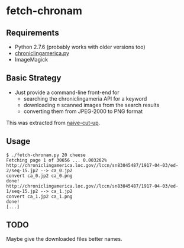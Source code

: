fetch-chronam
=============

Requirements
------------

*   Python 2.7.6 (probably works with older versions too)
*   [chroniclingamerica.py](https://github.com/hugovk/chroniclingamerica.py)
*   ImageMagick

Basic Strategy
--------------

*   Just provide a command-line front-end for
    *   searching the chroniclingameria API for a keyword
    *   downloading _n_ scanned images from the search results
    *   converting them from JPEG-2000 to PNG format

This was extracted from [naive-cut-up](../naive-cut-up/).

Usage
-----

    $ ./fetch-chronam.py 20 cheese
    Fetching page 1 of 30656 ... 0.003262%
    http://chroniclingamerica.loc.gov//lccn/sn83045487/1917-04-03/ed-2/seq-15.jp2 --> ca_0.jp2
    convert ca_0.jp2 ca_0.png
    done!
    http://chroniclingamerica.loc.gov//lccn/sn83045487/1917-04-03/ed-1/seq-15.jp2 --> ca_1.jp2
    convert ca_1.jp2 ca_1.png
    done!
    [...]

TODO
----

Maybe give the downloaded files better names.
